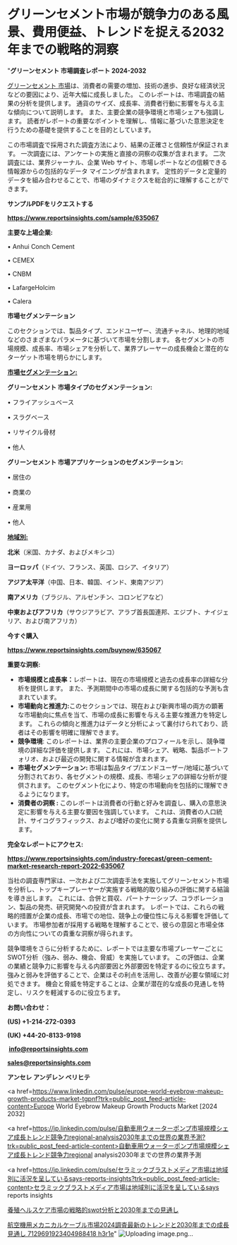 # グリーンセメント市場が競争力のある風景、費用便益、トレンドを捉える2032年までの戦略的洞察

"<strong>グリーンセメント 市場調査レポート 2024-2032</strong>

<a href=https://www.reportsinsights.com/sample/635067>グリーンセメント 市場</a>は、消費者の需要の増加、技術の進歩、良好な経済状況などの要因により、近年大幅に成長しました。 このレポートは、市場調査の結果の分析を提供します。 通貨のサイズ、成長率、消費者行動に影響を与える主な傾向について説明します。 また、主要企業の競争環境と市場シェアも強調します。 読者がレポートの重要なポイントを理解し、情報に基づいた意思決定を行うための基礎を提供することを目的としています。

この市場調査で採用された調査方法により、結果の正確さと信頼性が保証されます。 一次調査には、アンケートの実施と直接の洞察の収集が含まれます。 二次調査には、業界ジャーナル、企業 Web サイト、市場レポートなどの信頼できる情報源からの包括的なデータ マイニングが含まれます。 定性的データと定量的データを組み合わせることで、市場のダイナミクスを総合的に理解することができます。

<strong><b>サンプルPDFをリクエストする</b></strong>

<a href=https://www.reportsinsights.com/sample/635067><strong><u>https://www.reportsinsights.com/sample/635067</u></strong></a>

<strong>主要な上場企業:</strong>

• Anhui Conch Cement

• CEMEX

• CNBM

• LafargeHolcim

• Calera

<strong>市場セグメンテーション</strong>

このセクションでは、製品タイプ、エンドユーザー、流通チャネル、地理的地域などのさまざまなパラメータに基づいて市場を分割します。 各セグメントの市場規模、成長率、市場シェアを分析して、業界プレーヤーの成長機会と潜在的なターゲット市場を明らかにします。

<strong><u>市場セグメンテーション</u></strong><strong><u>:</u></strong>

<strong>グリーンセメント 市場タイプのセグメンテーション:</strong>

• フライアッシュベース

• スラグベース

• リサイクル骨材

• 他人

<strong>グリーンセメント 市場アプリケーションのセグメンテーション:</strong>

• 居住の

• 商業の

• 産業用

• 他人

<strong><u>地域別</u></strong><strong><u>:</u></strong>

<strong>北米</strong>（米国、カナダ、およびメキシコ）

<strong>ヨーロッパ</strong>（ドイツ、フランス、英国、ロシア、イタリア）

<strong>アジア太平洋</strong>（中国、日本、韓国、インド、東南アジア）

<strong>南アメリカ</strong>（ブラジル、アルゼンチン、コロンビアなど）

<strong>中東およびアフリカ</strong>（サウジアラビア、アラブ首長国連邦、エジプト、ナイジェリア、および南アフリカ）

<strong>今すぐ購入</strong>

<a href=https://www.reportsinsights.com/buynow/635067><strong><u>https://www.reportsinsights.com/buynow/635067</u></strong></a>

<strong>重要な洞察:</strong>
<ul>
  <li><strong>市場規模と成長率：</strong>レポートは、現在の市場規模と過去の成長率の詳細な分析を提供します。 また、予測期間中の市場の成長に関する包括的な予測も含まれています。</li>
  <li><strong>市場動向と推進力:</strong>このセクションでは、現在および新興市場の両方の顕著な市場動向に焦点を当て、市場の成長に影響を与える主要な推進力を特定します。 これらの傾向と推進力はデータと分析によって裏付けられており、読者はその影響を明確に理解できます。</li>
  <li><strong>競争環境</strong>: このレポートは、業界の主要企業のプロフィールを示し、競争環境の詳細な評価を提供します。 これには、市場シェア、戦略、製品ポートフォリオ、および最近の開発に関する情報が含まれます。</li>
  <li><strong>市場セグメンテーション: </strong>市場は製品タイプ/エンドユーザー/地域に基づいて分割されており、各セグメントの規模、成長、市場シェアの詳細な分析が提供されます。 このセグメント化により、特定の市場動向を包括的に理解できるようになります。</li>
  <li><strong>消費者の洞察 : </strong>このレポートは消費者の行動と好みを調査し、購入の意思決定に影響を与える主要な要因を強調しています。 これは、消費者の人口統計、サイコグラフィックス、および嗜好の変化に関する貴重な洞察を提供します。</li>
</ul>
<strong>完全なレポートにアクセス:</strong>

<a href=https://www.reportsinsights.com/industry-forecast/green-cement-market-research-report-2022-635067><strong><u><b>https://www.reportsinsights.com/industry-forecast/green-cement-market-research-report-2022-635067</b></u></strong></a>

当社の調査専門家は、一次および二次調査手法を実施してグリーンセメント市場を分析し、トップキープレーヤーが実施する戦略的取り組みの評価に関する結論を導き出します。 これには、合併と買収、パートナーシップ、コラボレーション、製品の発売、研究開発への投資が含まれます。 レポートでは、これらの戦略的措置が企業の成長、市場での地位、競争上の優位性に与える影響を評価しています。 市場参加者が採用する戦略を理解することで、彼らの意図と市場全体の方向性についての貴重な洞察が得られます。

競争環境をさらに分析するために、レポートでは主要な市場プレーヤーごとにSWOT分析（強み、弱み、機会、脅威）を実施しています。 この評価は、企業の業績と競争力に影響を与える内部要因と外部要因を特定するのに役立ちます。 強みと弱みを評価することで、企業はその利点を活用し、改善が必要な領域に対処できます。 機会と脅威を特定することは、企業が潜在的な成長の見通しを特定し、リスクを軽減するのに役立ちます。

<strong>お問い合わせ：</strong>

<strong>(US) +1-214-272-0393</strong>

<strong>(UK) +44-20-8133-9198</strong>

<strong> </strong><a href=info@reportsinsights.com><strong><u>info@reportsinsights.com</u></strong></a>

<a href=sales@reportsinsights.com><strong><u>sales@reportsinsights.com</u></strong></a>

<strong>アンセレ アンデレン ベリヒテ</strong>

<a href=https://www.linkedin.com/pulse/europe-world-eyebrow-makeup-growth-products-market-tgpnf?trk=public_post_feed-article-content>Europe World Eyebrow Makeup Growth Products Market [2024 2032]</a>

<a href=https://jp.linkedin.com/pulse/自動車用ウォーターポンプ市場規模シェア成長トレンド競争力regional-analysis2030年までの世界の業界予測?trk=public_post_feed-article-content>自動車用ウォーターポンプ市場規模シェア成長トレンド競争力regional analysis2030年までの世界の業界予測</a>

<a href=https://jp.linkedin.com/pulse/セラミックブラストメディア市場は地域別に活況を呈しているsays-reports-insights?trk=public_post_feed-article-content>セラミックブラストメディア市場は地域別に活況を呈しているsays reports insights</a>

<a href=https://www.linkedin.com/pulse/養殖ヘルスケア市場の戦略的swot分析と2030年までの見通し-reportsinsights-pvt-ltd/>養殖ヘルスケア市場の戦略的swot分析と2030年までの見通し</a>

<a href=https://www.linkedin.com/pulse/航空機用メカニカルケーブル市場2024調査最新のトレンドと2030年までの成長見通し-7129691923404988418-h3r1e/>航空機用メカニカルケーブル市場2024調査最新のトレンドと2030年までの成長見通し 7129691923404988418 h3r1e</a>"
![Uploading image.png…]()
